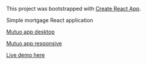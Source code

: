 This project was bootstrapped with [Create React App](https://github.com/facebook/create-react-app).

Simple mortgage React application

[Mutuo app desktop](https://github.com/mauroaccornero/mutuo-app/repo/preview_desktop.png?raw=true)

[Mutuo app responsive](https://github.com/mauroaccornero/mutuo-app/repo/preview_responsive.png?raw=true)

[Live demo here](https://mauroaccornero.github.io/mutuo-app/)

